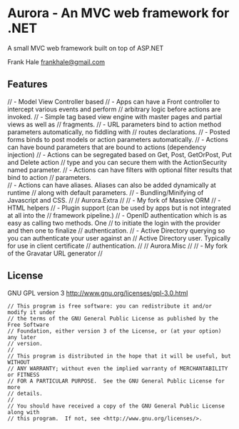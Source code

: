 Aurora - An MVC web framework for .NET 
======================================

A small MVC web framework built on top of ASP.NET

Frank Hale <frankhale@gmail.com>

Features
--------

// - Model View Controller based 
// - Apps can have a Front controller to intercept various events and perform
//   arbitrary logic before actions are invoked.
// - Simple tag based view engine with master pages and partial views as well as
//   fragments. 
// - URL parameters bind to action method parameters automatically, no fiddling with
//   routes declarations. 
// - Posted forms binds to post models or action parameters automatically. 
// - Actions can have bound parameters that are bound to actions (dependency injection)
// - Actions can be segregated based on Get, Post, GetOrPost, Put and Delete action 
//   type and you can secure them with the ActionSecurity named parameter.
// - Actions can have filters with optional filter results that bind to action
//   parameters.  
// - Actions can have aliases. Aliases can also be added dynamically at runtime
//   along with default parameters.
// - Bundling/Minifying of Javascript and CSS.
//
// Aurora.Extra 
//
// - My fork of Massive ORM
// - HTML helpers
// - Plugin support (can be used by apps but is not integrated at all into the
//   framework pipeline.)
// - OpenID authentication which is as easy as calling two methods. One 
//   to initiate the login with the provider and then one to finalize 
//   authentication.
// - Active Directory querying so you can authenticate your user against an 
//   Active Directory user. Typically for use in client certificate 
//   authentication.
//
// Aurora.Misc
//
// - My fork of the Gravatar URL generator
//
 
License 
-------

GNU GPL version 3 <http://www.gnu.org/licenses/gpl-3.0.html>

```
// This program is free software: you can redistribute it and/or modify it under
// the terms of the GNU General Public License as published by the Free Software
// Foundation, either version 3 of the License, or (at your option) any later
// version.
//
// This program is distributed in the hope that it will be useful, but WITHOUT
// ANY WARRANTY; without even the implied warranty of MERCHANTABILITY or FITNESS
// FOR A PARTICULAR PURPOSE.  See the GNU General Public License for more
// details.
//
// You should have received a copy of the GNU General Public License along with
// this program.  If not, see <http://www.gnu.org/licenses/>.
```